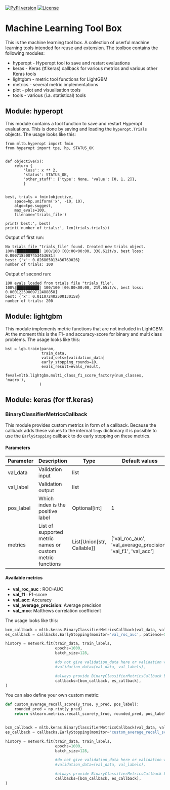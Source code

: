 [![PyPI version](https://badge.fury.io/py/mltb.svg)](https://badge.fury.io/py/mltb)
[![License](https://img.shields.io/github/license/philipmay/mltb.svg)](https://github.com/PhilipMay/mltb/blob/master/LICENSE)


# Machine Learning Tool Box
This is the machine learning tool box. A collection of userful machine learning tools intended for reuse and extension.
The toolbox contains the following modules:
* hyperopt - Hyperopt tool to save and restart evaluations
* keras - Keras (tf.keras) callback for various metrics and various other Keras tools
* lightgbm - metric tool functions for LightGBM
* metrics - several metric implementations
* plot - plot and visualisation tools
* tools - various (i.a. statistical) tools

## Module: hyperopt
This module contains a tool function to save and restart Hyperopt evaluations.
This is done by saving and loading the ``hyperopt.Trials`` objects.
The usage looks like this:
```
from mltb.hyperopt import fmin
from hyperopt import tpe, hp, STATUS_OK


def objective(x):
    return {
        'loss': x ** 2,
        'status': STATUS_OK,
        'other_stuff': {'type': None, 'value': [0, 1, 2]},
        }


best, trials = fmin(objective,
    space=hp.uniform('x', -10, 10),
    algo=tpe.suggest,
    max_evals=100,
    filename='trials_file')

print('best:', best)
print('number of trials:', len(trials.trials))
```

Output of first run:
```
No trials file "trials_file" found. Created new trials object.
100%|██████████| 100/100 [00:00<00:00, 338.61it/s, best loss: 0.0007185087453453681]
best: {'x': 0.026805013436769026}
number of trials: 100
```

Output of second run:
```
100 evals loaded from trials file "trials_file".
100%|██████████| 100/100 [00:00<00:00, 219.65it/s, best loss: 0.00012259809712488858]
best: {'x': 0.011072402500130158}
number of trials: 200
```

## Module: lightgbm
This module implements metric functions that are not included in LightGBM.
At the moment this is the F1- and accuracy-score for binary and multi class problems.
The usage looks like this:
```
bst = lgb.train(param,
                train_data,
                valid_sets=[validation_data]
                early_stopping_rounds=10,
                evals_result=evals_result,
                feval=mltb.lightgbm.multi_class_f1_score_factory(num_classes, 'macro'),
               )
```

## Module: keras (for tf.keras)


### BinaryClassifierMetricsCallback

This module provides custom metrics in form of a callback.
Because the callback adds these values to the internal `logs` dictionary it is
possible to use the `EarlyStopping` callback to do early stopping on these metrics.

#### Parameters

| Parameter     | Description | Type    | Default values  |
| ------------- | ----------- | ------- | --------------- |
| val_data      | Validation input  | list |
| val_label     | Validation output  | list      |    |
| pos_label     | Which index is the positive label  | Optional[int]      |    1 |
| metrics       | List of supported metric names or custom metric functions  | List[Union[str, Callable]] |  ['val_roc_auc', 'val_average_precision', 'val_f1', 'val_acc'] | 

#### Available metrics

- **val_roc_auc** : ROC-AUC
- **val_f1** : F1-score
- **val_acc**: Accuracy
- **val_average_precision**: Average precision
- **val_mcc**: Matthews correlation coefficient



 The usage looks like this:
```python
bcm_callback = mltb.keras.BinaryClassifierMetricsCallback(val_data, val_labels)
es_callback = callbacks.EarlyStopping(monitor='val_roc_auc', patience=5,  mode='max')

history = network.fit(train_data, train_labels,
                      epochs=1000,
                      batch_size=128,

                      #do not give validation_data here or validation will be done twice
                      #validation_data=(val_data, val_labels),

                      #always provide BinaryClassifierMetricsCallback before the EarlyStopping callback
                      callbacks=[bcm_callback, es_callback],
)
```

You can also define your own custom metric:

```python
def custom_average_recall_score(y_true, y_pred, pos_label):
    rounded_pred = np.rint(y_pred)
    return sklearn.metrics.recall_score(y_true, rounded_pred, pos_label)


bcm_callback = mltb.keras.BinaryClassifierMetricsCallback(val_data, val_labels,metrics=[custom_average_recall_score])
es_callback = callbacks.EarlyStopping(monitor='custom_average_recall_score', patience=5,  mode='max')

history = network.fit(train_data, train_labels,
                      epochs=1000,
                      batch_size=128,

                      #do not give validation_data here or validation will be done twice
                      #validation_data=(val_data, val_labels),

                      #always provide BinaryClassifierMetricsCallback before the EarlyStopping callback
                      callbacks=[bcm_callback, es_callback],
)
```